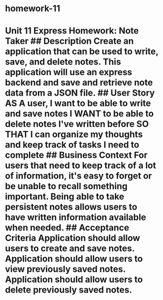 # homework-11
# Unit 11 Express Homework: Note Taker  ## Description  Create an application that can be used to write, save, and delete notes. This application will use an express backend and save and retrieve note data from a JSON file. ## User Story  AS A user, I want to be able to write and save notes  I WANT to be able to delete notes I've written before  SO THAT I can organize my thoughts and keep track of tasks I need to complete  ## Business Context  For users that need to keep track of a lot of information, it's easy to forget or be unable to recall something important. Being able to take persistent notes allows users to have written information available when needed.  ## Acceptance Criteria  Application should allow users to create and save notes.  Application should allow users to view previously saved notes.  Application should allow users to delete previously saved notes.
